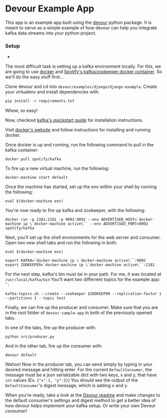 # Devour Example App

This app is an example app built using the [devour](https://github.com/brandoshmando/devour) python package. It is meant to
serve as a simple example of how devour can help you integrate kafka data streams into your python project.


### Setup
-

The most difficult task is setting up a kafka environment locally. For this, we are going to use [docker](https://www.docker.com/)
and [Spotify's kafka/zookeeper docker container](https://github.com/spotify/docker-kafka). So we'll do the easy stuff first...

Clone devour and cd into `devour/examples/django/django-example`. Create your virtualenv and install dependencies with:

```python
pip install -r requirements.txt
```
Whew, so easy!

Now, checkout [kafka's quickstart guide](https://kafka.apache.org/quickstart) for installation instructions.

Visit [docker's website](https://www.docker.com/products/docker#/mac) and follow instructions for installing and running
docker.

Once docker is up and running, run the following command to pull in the kafka container:

```
docker pull spotify/kafka
```

To fire up a new virtual machine, run the following:

```
docker-machine start default
```

Once the machine has started, set up the env within your shell by running the following:

```
eval $(docker-machine env)
```

You're now ready to fire up kafka and zookeeper, with the following:

```
docker run -p 2181:2181 -p 9092:9092 --env ADVERTISED_HOST=`docker-machine ip \`docker-machine active\`` --env ADVERTISED_PORT=9092 spotify/kafka
```

Next, you'll set up the shell environments for the web server and consumer. Open two new shell
tabs and run the following in both:

```
eval $(docker-machine env)

export KAFKA=`docker-machine ip \`docker-machine active\``:9092
export ZOOKEEPER=`docker-machine ip \`docker-machine active\``:2181
```

For the next step, kafka's bin must be in your path. For me, it was located at `/usr/local/kafka/bin`
You'll want two differrent topics for the example app: ``:

`kafka-topics.sh --create --zookeeper $ZOOKEEPER --replication-factor 1 --partitions 1 --topic test`

Finally, we can fire up the producer and consumer. Make sure that you are in the root folder of `devour-sample-app` in
both of the previously opened tabs.

In one of the tabs, fire up the producer with:

```
python src/producer.py
```

And in the other tab, fire up the consumer with:

```
devour default
```

Wahoo! Now in the producer tab, you can send simply by typing in your desired message and hitting enter.
For the current `DefaultConsumer`, the message must be a json serializable dict with two keys, x and y, that have `int` values (Ex. `{"x":1, "y":3}`)
You should see the output of the `DefaultConsumer`'s digest message, which is adding x and y.

When you're ready, take a look at the [Devour readme](https://github.com/brandoshmando/devour) and make changes
to the default consumer's settings and digest method to get a better idea of how devour helps implement your kafka setup.
Or write your own Devour consumer!
